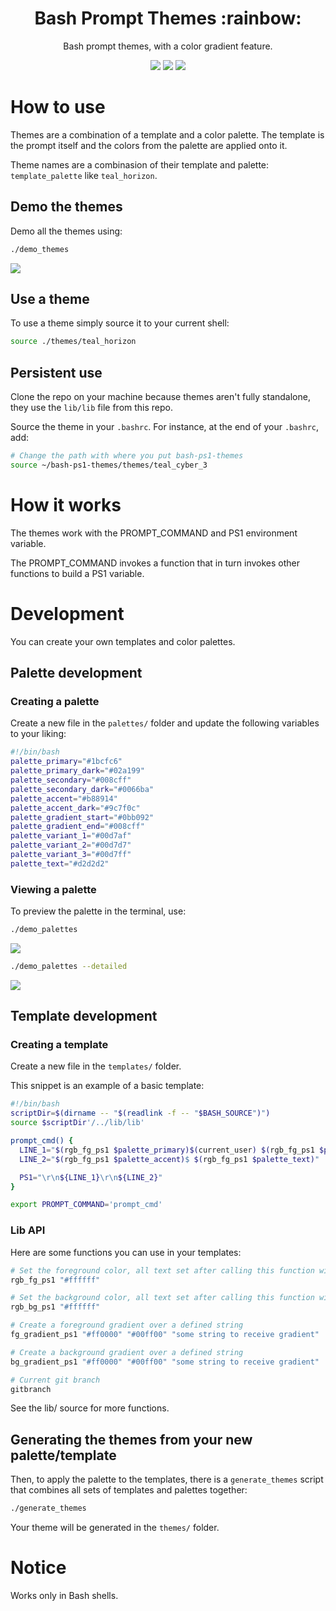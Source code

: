 <h1 align="center">
  Bash Prompt Themes :rainbow: 
</h1>

<p align="center">
Bash prompt themes, with a color gradient feature.
</p>
<p align="center">
  <img src="misc/photos/demo_3.png"/>
  <img src="misc/photos/teal_horizon_demo.png"/>
  <img src="misc/photos/demo_4.png"/>
</p>




# How to use

Themes are a combination of a template and a color palette. The template is the prompt itself and the colors from the palette are applied onto it.

Theme names are a combinasion of their template and palette: `template_palette` like `teal_horizon`.

## Demo the themes

Demo all the themes using:

```bash
./demo_themes
```
<img src="misc/photos/demo_themes.png"/>

## Use a theme

To use a theme simply source it to your current shell:

```bash
source ./themes/teal_horizon
```

## Persistent use
Clone the repo on your machine because themes aren't fully standalone, they use the `lib/lib` file from this repo. 

Source the theme in your `.bashrc`. For instance, at the end of your `.bashrc`, add: 
```bash
# Change the path with where you put bash-ps1-themes
source ~/bash-ps1-themes/themes/teal_cyber_3
```
# How it works

The themes work with the PROMPT_COMMAND and PS1 environment variable. 

The PROMPT_COMMAND invokes a function that in turn invokes other functions to build a PS1 variable.

# Development

You can create your own templates and color palettes.

## Palette development

### Creating a palette

Create a new file in the `palettes/` folder and update the following variables to your liking:

```bash
#!/bin/bash
palette_primary="#1bcfc6"
palette_primary_dark="#02a199"
palette_secondary="#008cff"
palette_secondary_dark="#0066ba"
palette_accent="#b88914"
palette_accent_dark="#9c7f0c"
palette_gradient_start="#0bb092"
palette_gradient_end="#008cff"
palette_variant_1="#00d7af"
palette_variant_2="#00d7d7"
palette_variant_3="#00d7ff"
palette_text="#d2d2d2"
```

### Viewing a palette

To preview the palette in the terminal, use:

```bash
./demo_palettes
```
<img src="misc/photos/demo_palettes.png"/>

```bash
./demo_palettes --detailed
```
<img src="misc/photos/demo_palettes_detailed.png"/>

## Template development

### Creating a template

Create a new file in the `templates/` folder.

This snippet is an example of a basic template:

```bash
#!/bin/bash
scriptDir=$(dirname -- "$(readlink -f -- "$BASH_SOURCE")")
source $scriptDir'/../lib/lib'

prompt_cmd() {
  LINE_1="$(rgb_fg_ps1 $palette_primary)$(current_user) $(rgb_fg_ps1 $palette_secondary)$(basename $PWD)"
  LINE_2="$(rgb_fg_ps1 $palette_accent)$ $(rgb_fg_ps1 $palette_text)"

  PS1="\r\n${LINE_1}\r\n${LINE_2}"
}

export PROMPT_COMMAND='prompt_cmd'
```

### Lib API

Here are some functions you can use in your templates:
```bash
# Set the foreground color, all text set after calling this function will be the desired color
rgb_fg_ps1 "#ffffff" 

# Set the background color, all text set after calling this function will be the desired color
rgb_bg_ps1 "#ffffff" 

# Create a foreground gradient over a defined string
fg_gradient_ps1 "#ff0000" "#00ff00" "some string to receive gradient"

# Create a background gradient over a defined string
bg_gradient_ps1 "#ff0000" "#00ff00" "some string to receive gradient"

# Current git branch
gitbranch
```

See the lib/ source for more functions.

## Generating the themes from your new palette/template

Then, to apply the palette to the templates, there is a `generate_themes` script that combines all sets of templates and palettes together:
```bash
./generate_themes
```

Your theme will be generated in the `themes/` folder.

# Notice
Works only in Bash shells.
